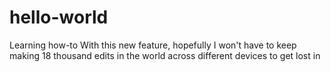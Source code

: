 # hello-world
Learning how-to
With this new feature, hopefully I won't have to keep making 18 thousand edits in the world across different devices to get lost in
